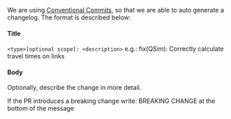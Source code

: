 We are using [Conventional Commits](https://www.conventionalcommits.org/en/v1.0.0/), so that we are able to auto generate a changelog. The format is described below:

#### Title
`<type>[optional scope]: <description>` e.g.: fix(QSim): Correctly calculate travel times on links

#### Body
Optionally, describe the change in more detail.

If the PR introduces a breaking change write: BREAKING CHANGE at the bottom of the message
